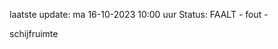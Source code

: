 laatste update: 
ma 16-10-2023 10:00   uur 
Status: FAALT - fout - 
<div class="service R">schijfruimte</div>